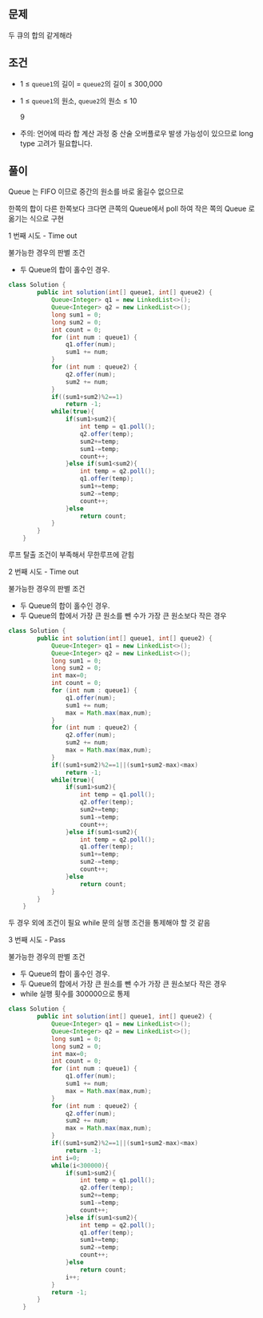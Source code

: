 ## 문제

두 큐의 합의 같게해라

## 조건

- 1 ≤ `queue1`의 길이 = `queue2`의 길이 ≤ 300,000
- 1 ≤ `queue1`의 원소, `queue2`의 원소 ≤ 10

  9

- 주의: 언어에 따라 합 계산 과정 중 산술 오버플로우 발생 가능성이 있으므로 long type 고려가 필요합니다.

## 풀이

Queue 는 FIFO 이므로 중간의 원소를 바로 옮길수 없으므로

한쪽의 합이 다른 한쪽보다 크다면 큰쪽의 Queue에서 poll 하여 작은 쪽의 Queue 로 옮기는 식으로 구현

1 번째 시도 - Time out

불가능한 경우의 판별 조건

- 두 Queue의 합이 홀수인 경우.

```java
class Solution {
        public int solution(int[] queue1, int[] queue2) {
            Queue<Integer> q1 = new LinkedList<>();
            Queue<Integer> q2 = new LinkedList<>();
            long sum1 = 0;
            long sum2 = 0;
            int count = 0;
            for (int num : queue1) {
                q1.offer(num);
                sum1 += num;
            }
            for (int num : queue2) {
                q2.offer(num);
                sum2 += num;
            }
            if((sum1+sum2)%2==1)
                return -1;
            while(true){
                if(sum1>sum2){
                    int temp = q1.poll();
                    q2.offer(temp);
                    sum2+=temp;
                    sum1-=temp;
                    count++;
                }else if(sum1<sum2){
                    int temp = q2.poll();
                    q1.offer(temp);
                    sum1+=temp;
                    sum2-=temp;
                    count++;
                }else
                    return count;
            }
        }
    }
```

루프 탈출 조건이 부족해서 무한루프에 갇힘

2 번째 시도 - Time out

불가능한 경우의 판별 조건

- 두 Queue의 합이 홀수인 경우.
- 두 Queue의 합에서 가장 큰 원소를 뺀 수가 가장 큰 원소보다 작은 경우



```java
class Solution {
        public int solution(int[] queue1, int[] queue2) {
            Queue<Integer> q1 = new LinkedList<>();
            Queue<Integer> q2 = new LinkedList<>();
            long sum1 = 0;
            long sum2 = 0;
            int max=0;
            int count = 0;
            for (int num : queue1) {
                q1.offer(num);
                sum1 += num;
                max = Math.max(max,num);
            }
            for (int num : queue2) {
                q2.offer(num);
                sum2 += num;
                max = Math.max(max,num);
            }
            if((sum1+sum2)%2==1||(sum1+sum2-max)<max)
                return -1;
            while(true){
                if(sum1>sum2){
                    int temp = q1.poll();
                    q2.offer(temp);
                    sum2+=temp;
                    sum1-=temp;
                    count++;
                }else if(sum1<sum2){
                    int temp = q2.poll();
                    q1.offer(temp);
                    sum1+=temp;
                    sum2-=temp;
                    count++;
                }else
                    return count;
            }
        }
    }
```

두 경우 외에 조건이 필요 while 문의 실행 조건을 통제해야 할 것 같음

3 번째 시도 - Pass

불가능한 경우의 판별 조건

- 두 Queue의 합이 홀수인 경우.
- 두 Queue의 합에서 가장 큰 원소를 뺀 수가 가장 큰 원소보다 작은 경우
- while 실행 횟수를  300000으로 통제

```java
class Solution {
        public int solution(int[] queue1, int[] queue2) {
            Queue<Integer> q1 = new LinkedList<>();
            Queue<Integer> q2 = new LinkedList<>();
            long sum1 = 0;
            long sum2 = 0;
            int max=0;
            int count = 0;
            for (int num : queue1) {
                q1.offer(num);
                sum1 += num;
                max = Math.max(max,num);
            }
            for (int num : queue2) {
                q2.offer(num);
                sum2 += num;
                max = Math.max(max,num);
            }
            if((sum1+sum2)%2==1||(sum1+sum2-max)<max)
                return -1;
            int i=0;
            while(i<300000){
                if(sum1>sum2){
                    int temp = q1.poll();
                    q2.offer(temp);
                    sum2+=temp;
                    sum1-=temp;
                    count++;
                }else if(sum1<sum2){
                    int temp = q2.poll();
                    q1.offer(temp);
                    sum1+=temp;
                    sum2-=temp;
                    count++;
                }else
                    return count;
                i++;
            }
            return -1;
        }
    }
```